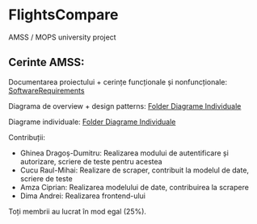 # FlightsCompare
AMSS / MOPS university project

## Cerinte AMSS:

Documentarea proiectului + cerințe funcționale și nonfuncționale: [SoftwareRequirements](https://github.com/DragosGhinea/FlightsCompare/blob/main/AMSS/SoftwareRequirements.pdf)

Diagrama de overview + design patterns: [Folder Diagrame Individuale](https://github.com/DragosGhinea/FlightsCompare/blob/main/AMSS/DiagramaGenerala_DesignPatterns.pdf)

Diagrame individuale: [Folder Diagrame Individuale](https://github.com/DragosGhinea/FlightsCompare/tree/main/AMSS/individuale)

Contribuții:
 * Ghinea Dragoș-Dumitru: Realizarea modului de autentificare și autorizare, scriere de teste pentru acestea
 * Cucu Raul-Mihai: Realizare de scraper, contribuit la modelul de date, scriere de teste
 * Amza Ciprian: Realizarea modelului de date, contribuirea la scrapere
 * Dima Andrei: Realizarea frontend-ului

Toți membrii au lucrat în mod egal (25%).
